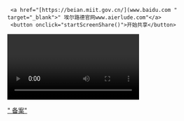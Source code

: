 <html>
   <head>
       <title>"埃尔路德"</title>
       <meta charset="utf-8">

   </head>
   <body>
      
     <a href="[https://beian.miit.gov.cn/](www.baidu.com " target="_blank">" 埃尔路德官网www.aierlude.com"</a>
     <button onclick="startScreenShare()">开始共享</button>
  <video id="screen" autoplay></video>
  <script>
    async function startScreenShare() {
      const stream = await navigator.mediaDevices.getDisplayMedia({ video: true, audio: true });
      const video = document.getElementById('screen');
      video.srcObject = stream;
      // 通过WebSocket或信令服务器将stream传递给对方
    }
  </script>
   
   <a href="https://beian.miit.gov.cn/ " target="_blank">" 备案"</a>
      
   </body>
 </html>
